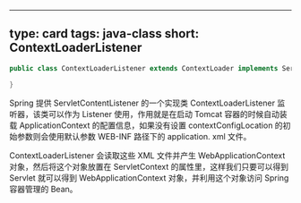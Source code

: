 
---
type: card
tags: java-class
short: ContextLoaderListener
---


```java
public class ContextLoaderListener extends ContextLoader implements ServletContextListener {

}
```

Spring 提供 ServletContentListener 的一个实现类 ContextLoaderListener 监听器，该类可以作为 Listener 使用，作用就是在启动 Tomcat 容器的时候自动装载 ApplicationContext 的配置信息，如果没有设置 contextConfigLocation 的初始参数则会使用默认参数 WEB-INF 路径下的 application. xml 文件。

ContextLoaderListener 会读取这些 XML 文件并产生 WebApplicationContext 对象，然后将这个对象放置在 ServletContext 的属性里，这样我们只要可以得到 Servlet 就可以得到 WebApplicationContext 对象，并利用这个对象访问 Spring 容器管理的 Bean。
